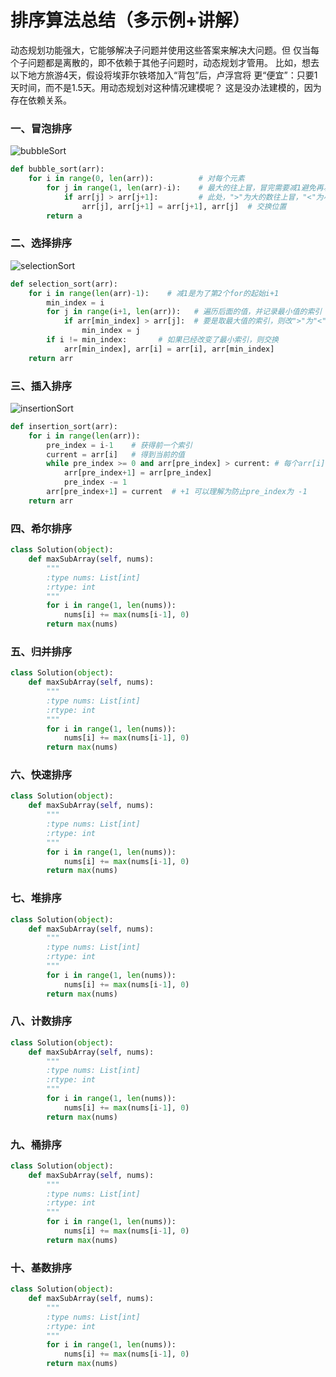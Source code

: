 # 排序算法总结（多示例+讲解）


动态规划功能强大，它能够解决子问题并使用这些答案来解决大问题。但
仅当每个子问题都是离散的，即不依赖于其他子问题时，动态规划才管用。
比如，想去以下地方旅游4天，假设将埃菲尔铁塔加入“背包”后，卢浮宫将
更“便宜”：只要1天时间，而不是1.5天。用动态规划对这种情况建模呢？
这是没办法建模的，因为存在依赖关系。

### 一、冒泡排序

![bubbleSort](https://static.sitestack.cn/projects/JS-Sorting-Algorithm/res/bubbleSort.gif)

```python
def bubble_sort(arr):
    for i in range(0, len(arr)):   		  # 对每个元素
        for j in range(1, len(arr)-i):    # 最大的往上冒，冒完需要减1避免再次计算该值
			if arr[j] > arr[j+1]:         # 此处，">"为大的数往上冒，"<"为小的数往上冒
				arr[j], arr[j+1] = arr[j+1], arr[j]  # 交换位置
        return a
```

### 二、选择排序

![selectionSort](https://static.sitestack.cn/projects/JS-Sorting-Algorithm/res/selectionSort.gif)

```python
def selection_sort(arr):
    for i in range(len(arr)-1):    # 减1是为了第2个for的起始i+1
        min_index = i
        for j in range(i+1, len(arr)):   # 遍历后面的值，并记录最小值的索引
            if arr[min_index] > arr[j]:  # 要是取最大值的索引，则改">"为"<"
                min_index = j
        if i != min_index:       # 如果已经改变了最小索引，则交换
            arr[min_index], arr[i] = arr[i], arr[min_index]
    return arr
```

### 三、插入排序

![insertionSort](https://static.sitestack.cn/projects/JS-Sorting-Algorithm/res/insertionSort.gif)

```python
def insertion_sort(arr):
    for i in range(len(arr)):
        pre_index = i-1    # 获得前一个索引
        current = arr[i]   # 得到当前的值
        while pre_index >= 0 and arr[pre_index] > current: # 每个arr[i]值与前面的比
            arr[pre_index+1] = arr[pre_index]
            pre_index -= 1  
        arr[pre_index+1] = current  # +1 可以理解为防止pre_index为 -1
    return arr
```


### 四、希尔排序

```python
class Solution(object):
    def maxSubArray(self, nums):
        """
        :type nums: List[int]
        :rtype: int
        """
        for i in range(1, len(nums)):
            nums[i] += max(nums[i-1], 0)
        return max(nums)
```

### 五、归并排序

```python
class Solution(object):
    def maxSubArray(self, nums):
        """
        :type nums: List[int]
        :rtype: int
        """
        for i in range(1, len(nums)):
            nums[i] += max(nums[i-1], 0)
        return max(nums)
```

### 六、快速排序

```python
class Solution(object):
    def maxSubArray(self, nums):
        """
        :type nums: List[int]
        :rtype: int
        """
        for i in range(1, len(nums)):
            nums[i] += max(nums[i-1], 0)
        return max(nums)
```

### 七、堆排序

```python
class Solution(object):
    def maxSubArray(self, nums):
        """
        :type nums: List[int]
        :rtype: int
        """
        for i in range(1, len(nums)):
            nums[i] += max(nums[i-1], 0)
        return max(nums)
```

### 八、计数排序

```python
class Solution(object):
    def maxSubArray(self, nums):
        """
        :type nums: List[int]
        :rtype: int
        """
        for i in range(1, len(nums)):
            nums[i] += max(nums[i-1], 0)
        return max(nums)
```

### 九、桶排序

```python
class Solution(object):
    def maxSubArray(self, nums):
        """
        :type nums: List[int]
        :rtype: int
        """
        for i in range(1, len(nums)):
            nums[i] += max(nums[i-1], 0)
        return max(nums)
```

### 十、基数排序

```python
class Solution(object):
    def maxSubArray(self, nums):
        """
        :type nums: List[int]
        :rtype: int
        """
        for i in range(1, len(nums)):
            nums[i] += max(nums[i-1], 0)
        return max(nums)
```

